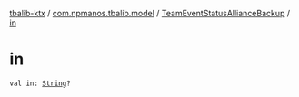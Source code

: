 [tbalib-ktx](../../index.md) / [com.npmanos.tbalib.model](../index.md) / [TeamEventStatusAllianceBackup](index.md) / [in](./in.md)

# in

`val in: `[`String`](https://kotlinlang.org/api/latest/jvm/stdlib/kotlin/-string/index.html)`?`